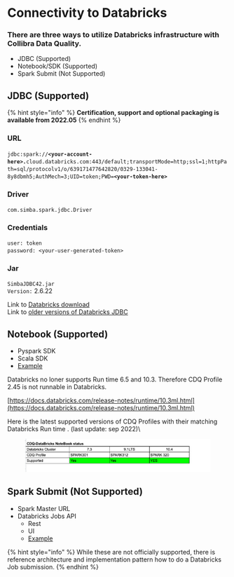 # Connectivity to Databricks

### There are three ways to utilize Databricks infrastructure with Collibra Data Quality.

* JDBC (Supported)
* Notebook/SDK (Supported)
* Spark Submit (Not Supported)

## **JDBC (Supported)**

{% hint style="info" %}
**Certification, support and optional packaging is available from 2022.05**
{% endhint %}

### URL

`jdbc:spark://`**`<your-account-here>.`**`cloud.databricks.com:443/default;transportMode=http;ssl=1;httpPath=sql/protocolv1/o/639171477642820/0329-133041-8y8dbmh5;AuthMech=3;UID=token;PWD=`**`<your-token-here>`**

### **Driver**

`com.simba.spark.jdbc.Driver`

### Credentials

`user: token`\
`password: <your-user-generated-token>`

### **Jar**

`SimbaJDBC42.jar`\
`Version:` 2.6.22

Link to [Databricks download](https://databricks.com/spark/jdbc-drivers-download)\
Link to [older versions of Databricks JDBC ](https://www.databricks.com/spark/jdbc-drivers-archive)

## **Notebook (Supported)**

* Pyspark SDK
* Scala SDK
* [Example](https://dq-docs.collibra.com/apis-1/notebook/cdq-+-databricks)

Databricks no loner supports Run time 6.5 and 10.3. Therefore CDQ Profile 2.45 is not runnable in Databricks.&#x20;

[https://docs.databricks.com/release-notes/runtime/10.3ml.html](https://docs.databricks.com/release-notes/runtime/10.3ml.html)

&#x20;Here is the latest supported versions of CDQ Profiles with their matching Databricks Run time . (last update: sep 2022)\


<figure><img src="../../../.gitbook/assets/Screen Shot 2022-08-29 at 3.54.00 PM.png" alt=""><figcaption></figcaption></figure>

## **Spark Submit (Not Supported)**

* Spark Master URL
* Databricks Jobs API
  * Rest
  * UI
  * [Example](https://dq-docs.collibra.com/apis-1/notebook/cdq-+-databricks/dq-databricks-submit)

{% hint style="info" %}
While these are not officially supported, there is reference architecture and implementation pattern how to do a Databricks Job submission.
{% endhint %}
